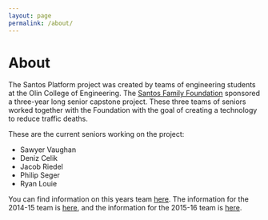 ```yaml
---
layout: page
permalink: /about/
---
```


# About

The Santos Platform project was created by teams of engineering students at the Olin College of Engineering. The [Santos Family Foundation](http://fdnweb.org/santos/) sponsored a three-year long senior capstone project. These three teams of seniors worked together with the Foundation with the goal of creating a technology to reduce traffic deaths.

These are the current seniors working on the project:

- Sawyer Vaughan
- Deniz Celik
- Jacob Riedel
- Philip Seger
- Ryan Louie

You can find information on this years team [here](http://www.olin.edu/collaborate/scope/projects/2016_17/Santos_Family_Foundation/). The information for the 2014-15 team is [here](http://www.olin.edu/collaborate/scope/projects/2014_15/Santos/), and the information for the 2015-16 team is [here](http://www.olin.edu/collaborate/scope/projects/2015_16/Santos/).

